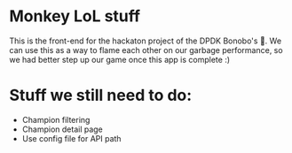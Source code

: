 # Monkey LoL stuff

This is the front-end for the hackaton project of the DPDK Bonobo's 🐒.
We can use this as a way to flame each other on our garbage performance, so we had better step up our game once this app is complete :)

# Stuff we still need to do:

- Champion filtering
- Champion detail page
- Use config file for API path
